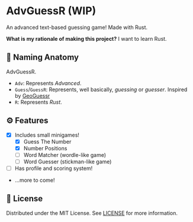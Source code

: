  # AdvGuessR (WIP)

An advanced text-based guessing game! Made with Rust.

**What is my rationale of making this project?** I want to learn Rust.

## 👃 Naming Anatomy

AdvGuessR.

- `Adv`: Represents *Advanced*.
- `Guess`/`GuessR`: Represents, well basically, *guessing* or *guesser*. Inspired by [GeoGuessr](https://geoguessr.com)
- `R`: Represents *Rust*.

## ⚙️ Features

- [x] Includes small minigames!
  - [x] Guess The Number
  - [x] Number Positions
  - [ ] Word Matcher (wordle-like game)
  - [ ] Word Guesser (stickman-like game)
- [ ] Has profile and scoring system!
- ...more to come!

## 📜 License

Distributed under the MIT License. See [LICENSE](./LICENSE) for more information.